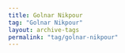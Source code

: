 ```yaml
---
title: Golnar Nikpour
tag: "Golnar Nikpour"
layout: archive-tags
permalink: "tag/golnar-nikpour"
---
```

